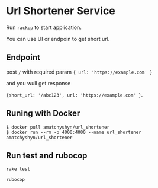 # Url Shortener Service

Run  `rackup` to start application.


You can use UI or endpoin to get short url.


## Endpoint

post `/` with required param `{ url: 'https://example.com' }`

and you wull get response

`{short_url: '/abc123', url: 'https://example.com' }`.


## Runing with Docker

```
$ docker pull amatchyshyn/url_shortener
$ docker run --rm -p 4000:4000 --name url_shortener amatchyshyn/url_shortener

```


## Run test and rubocop

`rake test`

`rubocop`
